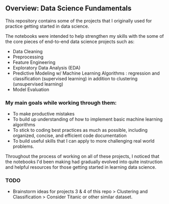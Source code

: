 ## Overview: Data Science Fundamentals ##

This repository contains some of the projects that I originally used for practice getting started in data science.

The notebooks were intended to help strengthen my skills with the some of the core pieces of end-to-end data science projects such as:
- Data Cleaning
- Preprocessing
- Feature Engineering
- Exploratory Data Analysis (EDA)
- Predictive Modeling w/ Machine Learning Algorithms : regression and classification (supervised learning) in addition to clustering (unsupervised learning)
- Model Evaluation

### My main goals while working through them:
- To make productive mistakes
- To build up understanding of how to implement basic machine learning algorithms
- To stick to coding best practices as much as possible, including organized, concise, and efficient code documentation
- To build useful skills that I can apply to more challenging real world problems.  

Throughout the process of working on all of these projects, I noticed that the notebooks I'd been making had gradually evolved into quite instruction and helpful resources for those getting started in learning data science.

### TODO
- Brainstorm ideas for projects 3 & 4 of this repo > Clustering and Classification > Consider Titanic or other similar dataset.
